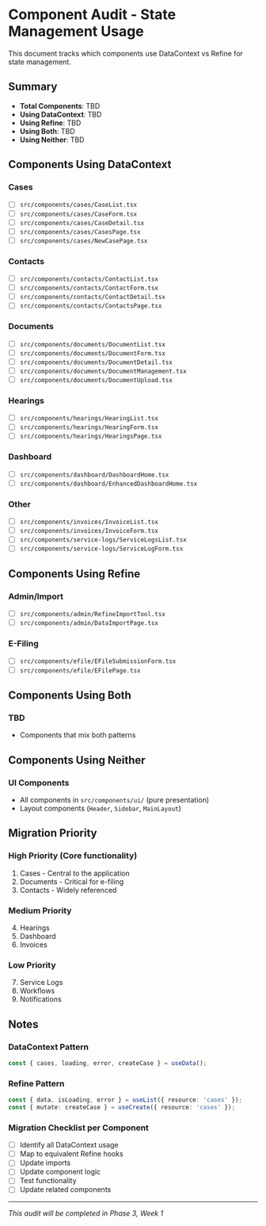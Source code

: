 # Component Audit - State Management Usage

This document tracks which components use DataContext vs Refine for state management.

## Summary
- **Total Components**: TBD
- **Using DataContext**: TBD
- **Using Refine**: TBD
- **Using Both**: TBD
- **Using Neither**: TBD

## Components Using DataContext

### Cases
- [ ] `src/components/cases/CaseList.tsx`
- [ ] `src/components/cases/CaseForm.tsx`
- [ ] `src/components/cases/CaseDetail.tsx`
- [ ] `src/components/cases/CasesPage.tsx`
- [ ] `src/components/cases/NewCasePage.tsx`

### Contacts
- [ ] `src/components/contacts/ContactList.tsx`
- [ ] `src/components/contacts/ContactForm.tsx`
- [ ] `src/components/contacts/ContactDetail.tsx`
- [ ] `src/components/contacts/ContactsPage.tsx`

### Documents
- [ ] `src/components/documents/DocumentList.tsx`
- [ ] `src/components/documents/DocumentForm.tsx`
- [ ] `src/components/documents/DocumentDetail.tsx`
- [ ] `src/components/documents/DocumentManagement.tsx`
- [ ] `src/components/documents/DocumentUpload.tsx`

### Hearings
- [ ] `src/components/hearings/HearingList.tsx`
- [ ] `src/components/hearings/HearingForm.tsx`
- [ ] `src/components/hearings/HearingsPage.tsx`

### Dashboard
- [ ] `src/components/dashboard/DashboardHome.tsx`
- [ ] `src/components/dashboard/EnhancedDashboardHome.tsx`

### Other
- [ ] `src/components/invoices/InvoiceList.tsx`
- [ ] `src/components/invoices/InvoiceForm.tsx`
- [ ] `src/components/service-logs/ServiceLogsList.tsx`
- [ ] `src/components/service-logs/ServiceLogForm.tsx`

## Components Using Refine

### Admin/Import
- [ ] `src/components/admin/RefineImportTool.tsx`
- [ ] `src/components/admin/DataImportPage.tsx`

### E-Filing
- [ ] `src/components/efile/EFileSubmissionForm.tsx`
- [ ] `src/components/efile/EFilePage.tsx`

## Components Using Both

### TBD
- Components that mix both patterns

## Components Using Neither

### UI Components
- All components in `src/components/ui/` (pure presentation)
- Layout components (`Header`, `Sidebar`, `MainLayout`)

## Migration Priority

### High Priority (Core functionality)
1. Cases - Central to the application
2. Documents - Critical for e-filing
3. Contacts - Widely referenced

### Medium Priority
4. Hearings
5. Dashboard
6. Invoices

### Low Priority
7. Service Logs
8. Workflows
9. Notifications

## Notes

### DataContext Pattern
```typescript
const { cases, loading, error, createCase } = useData();
```

### Refine Pattern
```typescript
const { data, isLoading, error } = useList({ resource: 'cases' });
const { mutate: createCase } = useCreate({ resource: 'cases' });
```

### Migration Checklist per Component
- [ ] Identify all DataContext usage
- [ ] Map to equivalent Refine hooks
- [ ] Update imports
- [ ] Update component logic
- [ ] Test functionality
- [ ] Update related components

---

*This audit will be completed in Phase 3, Week 1*